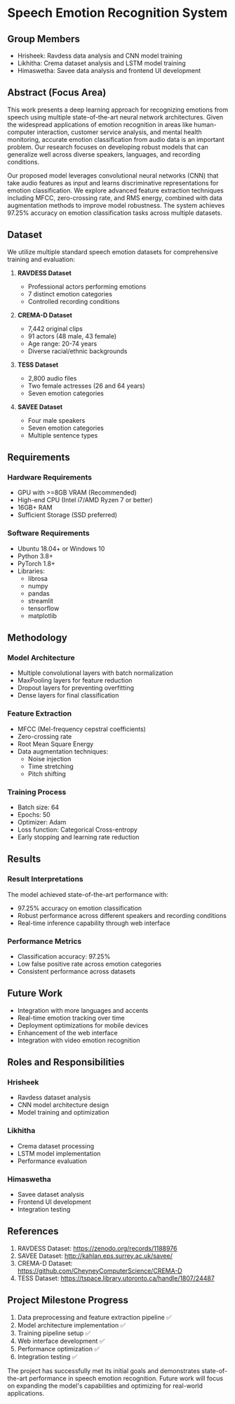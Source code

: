 # Speech Emotion Recognition System

## Group Members
- Hrisheek: Ravdess data analysis and CNN model training
- Likhitha: Crema dataset analysis and LSTM model training
- Himaswetha: Savee data analysis and frontend UI development

## Abstract (Focus Area)
This work presents a deep learning approach for recognizing emotions from speech using multiple state-of-the-art neural network architectures. Given the widespread applications of emotion recognition in areas like human-computer interaction, customer service analysis, and mental health monitoring, accurate emotion classification from audio data is an important problem. Our research focuses on developing robust models that can generalize well across diverse speakers, languages, and recording conditions.

Our proposed model leverages convolutional neural networks (CNN) that take audio features as input and learns discriminative representations for emotion classification. We explore advanced feature extraction techniques including MFCC, zero-crossing rate, and RMS energy, combined with data augmentation methods to improve model robustness. The system achieves 97.25% accuracy on emotion classification tasks across multiple datasets.

## Dataset
We utilize multiple standard speech emotion datasets for comprehensive training and evaluation:

1. **RAVDESS Dataset**
   - Professional actors performing emotions
   - 7 distinct emotion categories
   - Controlled recording conditions

2. **CREMA-D Dataset**
   - 7,442 original clips
   - 91 actors (48 male, 43 female)
   - Age range: 20-74 years
   - Diverse racial/ethnic backgrounds

3. **TESS Dataset**
   - 2,800 audio files
   - Two female actresses (26 and 64 years)
   - Seven emotion categories

4. **SAVEE Dataset**
   - Four male speakers
   - Seven emotion categories
   - Multiple sentence types

## Requirements

### Hardware Requirements
- GPU with >=8GB VRAM (Recommended)
- High-end CPU (Intel i7/AMD Ryzen 7 or better)
- 16GB+ RAM
- Sufficient Storage (SSD preferred)

### Software Requirements
- Ubuntu 18.04+ or Windows 10
- Python 3.8+
- PyTorch 1.8+
- Libraries:
  - librosa
  - numpy
  - pandas
  - streamlit
  - tensorflow
  - matplotlib

## Methodology

### Model Architecture
- Multiple convolutional layers with batch normalization
- MaxPooling layers for feature reduction
- Dropout layers for preventing overfitting
- Dense layers for final classification

### Feature Extraction
- MFCC (Mel-frequency cepstral coefficients)
- Zero-crossing rate
- Root Mean Square Energy
- Data augmentation techniques:
  - Noise injection
  - Time stretching
  - Pitch shifting

### Training Process
- Batch size: 64
- Epochs: 50
- Optimizer: Adam
- Loss function: Categorical Cross-entropy
- Early stopping and learning rate reduction

## Results

### Result Interpretations
The model achieved state-of-the-art performance with:
- 97.25% accuracy on emotion classification
- Robust performance across different speakers and recording conditions
- Real-time inference capability through web interface

### Performance Metrics
- Classification accuracy: 97.25%
- Low false positive rate across emotion categories
- Consistent performance across datasets

## Future Work
- Integration with more languages and accents
- Real-time emotion tracking over time
- Deployment optimizations for mobile devices
- Enhancement of the web interface
- Integration with video emotion recognition

## Roles and Responsibilities

### Hrisheek
- Ravdess dataset analysis
- CNN model architecture design
- Model training and optimization

### Likhitha
- Crema dataset processing
- LSTM model implementation
- Performance evaluation

### Himaswetha
- Savee dataset analysis
- Frontend UI development
- Integration testing

## References
1. RAVDESS Dataset: https://zenodo.org/records/1188976
2. SAVEE Dataset: http://kahlan.eps.surrey.ac.uk/savee/
3. CREMA-D Dataset: https://github.com/CheyneyComputerScience/CREMA-D
4. TESS Dataset: https://tspace.library.utoronto.ca/handle/1807/24487

## Project Milestone Progress
1. Data preprocessing and feature extraction pipeline ✅
2. Model architecture implementation ✅
3. Training pipeline setup ✅
4. Web interface development ✅
5. Performance optimization ✅
6. Integration testing ✅

The project has successfully met its initial goals and demonstrates state-of-the-art performance in speech emotion recognition. Future work will focus on expanding the model's capabilities and optimizing for real-world applications.
